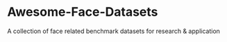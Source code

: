 # Awesome-Face-Datasets
A collection of face related benchmark datasets for research &amp; application
